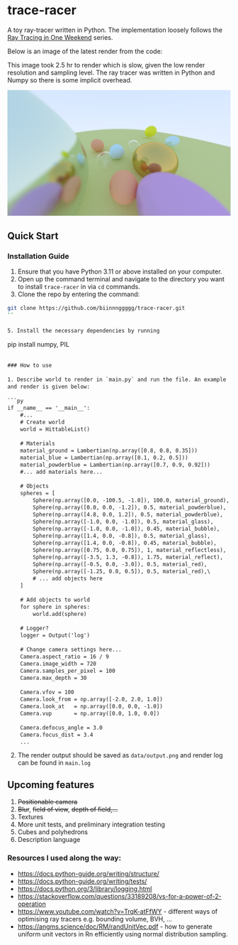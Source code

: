 # trace-racer

A toy ray-tracer written in Python. The implementation loosely follows the
[Ray Tracing in One Weekend](https://raytracing.github.io/books/RayTracingInOneWeekend.html) series.

Below is an image of the latest render from the code:

This image took 2.5 hr to render which is slow, given the low render resolution and sampling level.
The ray tracer was written in Python and Numpy so there is some implicit overhead.

![Latest Render](data/final-render.png)

## Quick Start

### Installation Guide

1. Ensure that you have Python 3.11 or above installed on your computer.
2. Open up the command terminal and navigate to the directory you want to install `trace-racer` in via
`cd` commands.
4. Clone the repo by entering the command:

```bash
git clone https://github.com/biinnnggggg/trace-racer.git
``

5. Install the necessary dependencies by running

```
pip install numpy, PIL
```

### How to use

1. Describe world to render in `main.py` and run the file. An example and render is given below:

```py
if __name__ == '__main__':
    #...
    # Create world
    world = HittableList()

    # Materials
    material_ground = Lambertian(np.array([0.8, 0.8, 0.35]))
    material_blue = Lambertian(np.array([0.1, 0.2, 0.5]))
    material_powderblue = Lambertian(np.array([0.7, 0.9, 0.92]))
    #... add materials here...

    # Objects
    spheres = [
        Sphere(np.array([0.0, -100.5, -1.0]), 100.0, material_ground),
        Sphere(np.array([0.0, 0.0, -1.2]), 0.5, material_powderblue),
        Sphere(np.array([4.8, 0.0, 1.2]), 0.5, material_powderblue),
        Sphere(np.array([-1.0, 0.0, -1.0]), 0.5, material_glass),
        Sphere(np.array([-1.0, 0.0, -1.0]), 0.45, material_bubble),
        Sphere(np.array([1.4, 0.0, -0.8]), 0.5, material_glass),
        Sphere(np.array([1.4, 0.0, -0.8]), 0.45, material_bubble),        
        Sphere(np.array([0.75, 0.0, 0.75]), 1, material_reflectless),
        Sphere(np.array([-3.5, 1.3, -0.8]), 1.75, material_reflect),
        Sphere(np.array([-0.5, 0.0, -3.0]), 0.5, material_red),
        Sphere(np.array([-1.25, 0.0, 0.5]), 0.5, material_red),\
        # ... add objects here
    ]

    # Add objects to world
    for sphere in spheres:
        world.add(sphere)

    # Logger?
    logger = Output('log')

    # Change camera settings here...
    Camera.aspect_ratio = 16 / 9 
    Camera.image_width = 720
    Camera.samples_per_pixel = 100
    Camera.max_depth = 30

    Camera.vfov = 100
    Camera.look_from = np.array([-2.0, 2.0, 1.0])
    Camera.look_at   = np.array([0.0, 0.0, -1.0])
    Camera.vup       = np.array([0.0, 1.0, 0.0])

    Camera.defocus_angle = 3.0
    Camera.focus_dist = 3.4
    ...

```

2. The render output should be saved as `data/output.png` and render log can be found in `main.log`

## Upcoming features

1. ~~Positionable camera~~
2. ~~Blur~~, ~~field of view~~, ~~depth of field,...~~
3. Textures
4. More unit tests, and preliminary integration testing
5. Cubes and polyhedrons
6. Description language

### Resources I used along the way:

- https://docs.python-guide.org/writing/structure/
- https://docs.python-guide.org/writing/tests/
- https://docs.python.org/3/library/logging.html
- https://stackoverflow.com/questions/33189208/vs-for-a-power-of-2-operation
- https://www.youtube.com/watch?v=TrqK-atFfWY - different ways of optimising
ray tracers e.g. bounding volume, BVH, ...
- https://angms.science/doc/RM/randUnitVec.pdf - how to generate uniform unit
vectors in Rn efficiently using normal distribution sampling.
